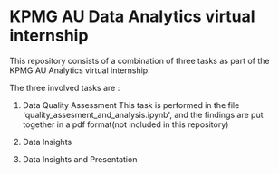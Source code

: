 # KPMG AU Data Analytics virtual internship

This repository consists of a combination of three tasks as part of the KPMG AU Analytics virtual internship.

The three involved tasks are :
1. Data Quality Assessment
    This task is performed in the file 'quality_assesment_and_analysis.ipynb', and the findings are put together in a pdf format(not included in this repository)
2. Data Insights

3. Data Insights and Presentation